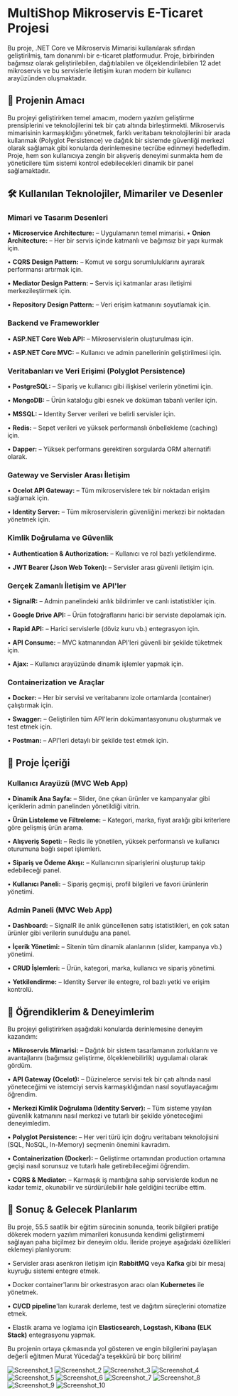 # MultiShop Mikroservis E-Ticaret Projesi

Bu proje, .NET Core ve Mikroservis Mimarisi kullanılarak sıfırdan geliştirilmiş, tam donanımlı bir e-ticaret platformudur. Proje, birbirinden bağımsız olarak geliştirilebilen, dağıtılabilen ve ölçeklendirilebilen 12 adet mikroservis ve bu servislerle iletişim kuran modern bir kullanıcı arayüzünden oluşmaktadır.

## 🎯 Projenin Amacı

Bu projeyi geliştirirken temel amacım, modern yazılım geliştirme prensiplerini ve teknolojilerini tek bir çatı altında birleştirmekti. Mikroservis mimarisinin karmaşıklığını yönetmek, farklı veritabanı teknolojilerini bir arada kullanmak (Polyglot Persistence) ve dağıtık bir sistemde güvenliği merkezi olarak sağlamak gibi konularda derinlemesine tecrübe edinmeyi hedefledim. Proje, hem son kullanıcıya zengin bir alışveriş deneyimi sunmakta hem de yöneticilere tüm sistemi kontrol edebilecekleri dinamik bir panel sağlamaktadır.

## 🛠️ Kullanılan Teknolojiler, Mimariler ve Desenler

### Mimari ve Tasarım Desenleri
&#8226; **Microservice Architecture:** – Uygulamanın temel mimarisi.
&#8226; **Onion Architecture:** – Her bir servis içinde katmanlı ve bağımsız bir yapı kurmak için.

&#8226; **CQRS Design Pattern:** – Komut ve sorgu sorumluluklarını ayırarak performansı artırmak için.

&#8226; **Mediator Design Pattern:** – Servis içi katmanlar arası iletişimi merkezileştirmek için.

&#8226; **Repository Design Pattern:** – Veri erişim katmanını soyutlamak için.


### Backend ve Frameworkler
&#8226; **ASP.NET Core Web API:** – Mikroservislerin oluşturulması için.

&#8226; **ASP.NET Core MVC:** – Kullanıcı ve admin panellerinin geliştirilmesi için.


### Veritabanları ve Veri Erişimi (Polyglot Persistence)
&#8226; **PostgreSQL:** – Sipariş ve kullanıcı gibi ilişkisel verilerin yönetimi için.

&#8226; **MongoDB:** – Ürün kataloğu gibi esnek ve doküman tabanlı veriler için.

&#8226; **MSSQL:** – Identity Server verileri ve belirli servisler için.

&#8226; **Redis:** – Sepet verileri ve yüksek performanslı önbellekleme (caching) için.

&#8226; **Dapper:** – Yüksek performans gerektiren sorgularda ORM alternatifi olarak.


### Gateway ve Servisler Arası İletişim
&#8226; **Ocelot API Gateway:** – Tüm mikroservislere tek bir noktadan erişim sağlamak için.

&#8226; **Identity Server:** – Tüm mikroservislerin güvenliğini merkezi bir noktadan yönetmek için.


### Kimlik Doğrulama ve Güvenlik
&#8226; **Authentication & Authorization:** – Kullanıcı ve rol bazlı yetkilendirme.

&#8226; **JWT Bearer (Json Web Token):** – Servisler arası güvenli iletişim için.


### Gerçek Zamanlı İletişim ve API'ler
&#8226; **SignalR:** – Admin panelindeki anlık bildirimler ve canlı istatistikler için.

&#8226; **Google Drive API:** – Ürün fotoğraflarını harici bir serviste depolamak için.

&#8226; **Rapid API:** – Harici servislerle (döviz kuru vb.) entegrasyon için.

&#8226; **API Consume:** – MVC katmanından API'leri güvenli bir şekilde tüketmek için.

&#8226; **Ajax:** – Kullanıcı arayüzünde dinamik işlemler yapmak için.


### Containerization ve Araçlar
&#8226; **Docker:** – Her bir servisi ve veritabanını izole ortamlarda (container) çalıştırmak için.

&#8226; **Swagger:** – Geliştirilen tüm API'lerin dokümantasyonunu oluşturmak ve test etmek için.

&#8226; **Postman:** – API'leri detaylı bir şekilde test etmek için.



## 📌 Proje İçeriği

### Kullanıcı Arayüzü (MVC Web App)
&#8226; **Dinamik Ana Sayfa:** – Slider, öne çıkan ürünler ve kampanyalar gibi içeriklerin admin panelinden yönetildiği vitrin.

&#8226; **Ürün Listeleme ve Filtreleme:** – Kategori, marka, fiyat aralığı gibi kriterlere göre gelişmiş ürün arama.

&#8226; **Alışveriş Sepeti:** – Redis ile yönetilen, yüksek performanslı ve kullanıcı oturumuna bağlı sepet işlemleri.

&#8226; **Sipariş ve Ödeme Akışı:** – Kullanıcının siparişlerini oluşturup takip edebileceği panel.

&#8226; **Kullanıcı Paneli:** – Sipariş geçmişi, profil bilgileri ve favori ürünlerin yönetimi.


### Admin Paneli (MVC Web App)
&#8226; **Dashboard:** – SignalR ile anlık güncellenen satış istatistikleri, en çok satan ürünler gibi verilerin sunulduğu ana panel.

&#8226; **İçerik Yönetimi:** – Sitenin tüm dinamik alanlarının (slider, kampanya vb.) yönetimi.

&#8226; **CRUD İşlemleri:** – Ürün, kategori, marka, kullanıcı ve sipariş yönetimi.

&#8226; **Yetkilendirme:** – Identity Server ile entegre, rol bazlı yetki ve erişim kontrolü.



## 🔧 Öğrendiklerim & Deneyimlerim

Bu projeyi geliştirirken aşağıdaki konularda derinlemesine deneyim kazandım:

&#8226; **Mikroservis Mimarisi:** – Dağıtık bir sistem tasarlamanın zorluklarını ve avantajlarını (bağımsız geliştirme, ölçeklenebilirlik) uygulamalı olarak gördüm.

&#8226; **API Gateway (Ocelot):** – Düzinelerce servisi tek bir çatı altında nasıl yöneteceğimi ve istemciyi servis karmaşıklığından nasıl soyutlayacağımı öğrendim.

&#8226; **Merkezi Kimlik Doğrulama (Identity Server):** – Tüm sisteme yayılan güvenlik katmanını nasıl merkezi ve tutarlı bir şekilde yöneteceğimi deneyimledim.

&#8226; **Polyglot Persistence:** – Her veri türü için doğru veritabanı teknolojisini (SQL, NoSQL, In-Memory) seçmenin önemini kavradım.

&#8226; **Containerization (Docker):** – Geliştirme ortamından production ortamına geçişi nasıl sorunsuz ve tutarlı hale getirebileceğimi öğrendim.

&#8226; **CQRS & Mediator:** – Karmaşık iş mantığına sahip servislerde kodun ne kadar temiz, okunabilir ve sürdürülebilir hale geldiğini tecrübe ettim.



## 🎉 Sonuç & Gelecek Planlarım

Bu proje, 55.5 saatlik bir eğitim sürecinin sonunda, teorik bilgileri pratiğe dökerek modern yazılım mimarileri konusunda kendimi geliştirmemi sağlayan paha biçilmez bir deneyim oldu. İleride projeye aşağıdaki özellikleri eklemeyi planlıyorum:

&#8226; Servisler arası asenkron iletişim için **RabbitMQ** veya **Kafka** gibi bir mesaj kuyruğu sistemi entegre etmek.

&#8226; Docker container'larını bir orkestrasyon aracı olan **Kubernetes** ile yönetmek.

&#8226; **CI/CD pipeline**'ları kurarak derleme, test ve dağıtım süreçlerini otomatize etmek.

&#8226; Elastik arama ve loglama için **Elasticsearch, Logstash, Kibana (ELK Stack)** entegrasyonu yapmak.


Bu projenin ortaya çıkmasında yol gösteren ve engin bilgilerini paylaşan değerli eğitmen Murat Yücedağ'a teşekkürü bir borç bilirim!

![Screenshot_1](https://github.com/user-attachments/assets/71e02433-14f9-4179-ac8c-2e7682402100)
![Screenshot_2](https://github.com/user-attachments/assets/f0e28860-ec19-46c3-bbdf-66ffea039180)
![Screenshot_3](https://github.com/user-attachments/assets/cfdb3657-77d8-4c9e-af3a-a3bd205ac3e9)
![Screenshot_4](https://github.com/user-attachments/assets/1c06e366-004f-4ad8-a653-c1b661cbe6be)
![Screenshot_5](https://github.com/user-attachments/assets/d240703b-46f4-4008-95fe-eb98d41c8c32)
![Screenshot_6](https://github.com/user-attachments/assets/416e8ab9-84d6-40a5-87e1-81aac317638e)
![Screenshot_7](https://github.com/user-attachments/assets/e9115cc7-cc5f-4002-ad60-09ef053a4f16)
![Screenshot_8](https://github.com/user-attachments/assets/45e8a06d-6c92-417d-8877-9f7c5211ebbd)
![Screenshot_9](https://github.com/user-attachments/assets/53e025d3-b4fd-47c3-931a-84cd623634c8)
![Screenshot_10](https://github.com/user-attachments/assets/671567e3-663b-4ba1-8aba-55abf53ff57a)





